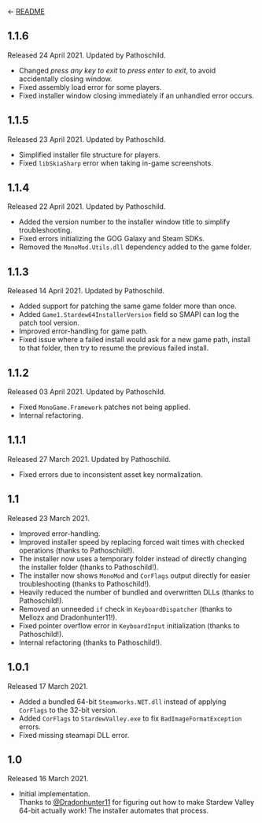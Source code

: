 ﻿← [README](README.md)

## 1.1.6
Released 24 April 2021. Updated by Pathoschild.

* Changed _press any key to exit_ to _press enter to exit_, to avoid accidentally closing window.
* Fixed assembly load error for some players.
* Fixed installer window closing immediately if an unhandled error occurs.

## 1.1.5
Released 23 April 2021. Updated by Pathoschild.

* Simplified installer file structure for players.
* Fixed `libSkiaSharp` error when taking in-game screenshots.

## 1.1.4
Released 22 April 2021. Updated by Pathoschild.

* Added the version number to the installer window title to simplify troubleshooting.
* Fixed errors initializing the GOG Galaxy and Steam SDKs.
* Removed the `MonoMod.Utils.dll` dependency added to the game folder.

## 1.1.3
Released 14 April 2021. Updated by Pathoschild.

* Added support for patching the same game folder more than once.
* Added `Game1.Stardew64InstallerVersion` field so SMAPI can log the patch tool version.
* Improved error-handling for game path.
* Fixed issue where a failed install would ask for a new game path, install to that folder, then try to resume the previous failed install.

## 1.1.2
Released 03 April 2021. Updated by Pathoschild.

* Fixed `MonoGame.Framework` patches not being applied.
* Internal refactoring.

## 1.1.1
Released 27 March 2021. Updated by Pathoschild.

* Fixed errors due to inconsistent asset key normalization.

## 1.1
Released 23 March 2021.

* Improved error-handling.
* Improved installer speed by replacing forced wait times with checked operations (thanks to Pathoschild!).
* The installer now uses a temporary folder instead of directly changing the installer folder (thanks to Pathoschild!).
* The installer now shows `MonoMod` and `CorFlags` output directly for easier troubleshooting (thanks to Pathoschild!).
* Heavily reduced the number of bundled and overwritten DLLs (thanks to Pathoschild!).
* Removed an unneeded `if` check in `KeyboardDispatcher` (thanks to Mellozx and Dradonhunter11!).
* Fixed pointer overflow error in `KeyboardInput` initialization (thanks to Pathoschild!).
* Internal refactoring (thanks to Pathoschild!).

## 1.0.1
Released 17 March 2021.

* Added a bundled 64-bit `Steamworks.NET.dll` instead of applying `CorFlags` to the 32-bit version.
* Added `CorFlags` to `StardewValley.exe` to fix `BadImageFormatException` errors.
* Fixed missing steamapi DLL error.

## 1.0
Released 16 March 2021.

* Initial implementation.  
  Thanks to [@Dradonhunter11](https://github.com/Dradonhunter11) for figuring out how to make Stardew Valley 64-bit actually work! The installer automates that process.
